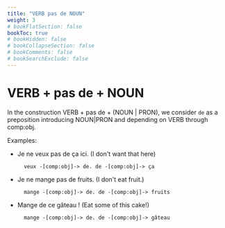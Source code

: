 ```yaml
---
title: "VERB pas de NOUN"
weight: 3
# bookFlatSection: false
bookToc: true
# bookHidden: false
# bookCollapseSection: false
# bookComments: false
# bookSearchExclude: false
---
```


# VERB + pas de + NOUN 

In the construction VERB + pas de + (NOUN | PRON), we consider `de` as a preposition introducing NOUN|PRON and depending on VERB through comp:obj.

Examples:

- Je ne veux pas de ça ici. (I don't want that here)

        veux -[comp:obj]-> de. de -[comp:obj]-> ça

- Je ne mange pas de fruits. (I don't eat fruit.)

        mange -[comp:obj]-> de. de -[comp:obj]-> fruits

- Mange de ce gâteau ! (Eat some of this cake!)

        mange -[comp:obj]-> de. de -[comp:obj]-> gâteau

